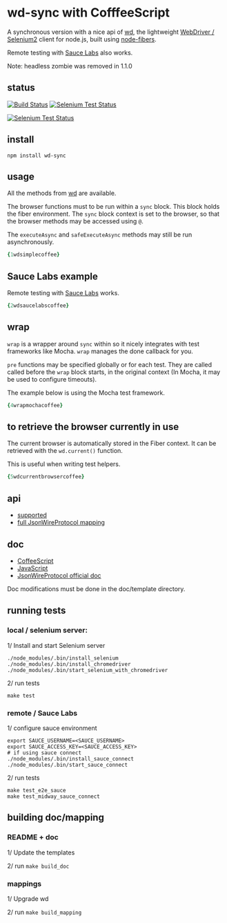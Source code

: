 # wd-sync with CofffeeScript

A synchronous version with a nice api of [wd](http://github.com/admc/wd), 
the lightweight  [WebDriver / Selenium2](http://seleniumhq.org/projects/webdriver/) 
client for node.js, built using  [node-fibers](http://github.com/laverdet/node-fibers).

Remote testing with [Sauce Labs](http://saucelabs.com) also works.

Note: headless zombie was removed in 1.1.0

## status

[![Build Status](https://travis-ci.org/sebv/node-wd-sync.png)](https://travis-ci.org/sebv/node-wd-sync)
[![Selenium Test Status](https://saucelabs.com/buildstatus/node_wd_sync)](https://saucelabs.com/u/node_wd_sync)

[![Selenium Test Status](https://saucelabs.com/browser-matrix/node_wd_sync.svg)](https://saucelabs.com/u/node_wd_sync)

## install

```
npm install wd-sync
```

## usage

All the methods from [wd](http://github.com/admc/wd) are available. 

The browser functions must to be run within a `sync` block. This 
block holds the fiber environment. The `sync` block context is set to the browser, 
so that the browser methods may be accessed using `@`.

The `executeAsync` and `safeExecuteAsync` methods may still be run asynchronously.

```coffeescript
{1wdsimplecoffee}
```

## Sauce Labs example

Remote testing with [Sauce Labs](http://saucelabs.com) works. 

```coffeescript
{2wdsaucelabscoffee}
```

## wrap

`wrap` is a wrapper around `sync` within so it nicely integrates with
test frameworks like Mocha. `wrap` manages the done callback for you.
 
`pre` functions may be specified globally or for each test.
They are called  called before the `wrap` block starts, in the original 
context (In Mocha, it may be used to configure timeouts). 

The example below is using the Mocha test framework.

```coffeescript
{4wrapmochacoffee}
```

## to retrieve the browser currently in use

The current browser is automatically stored in the Fiber context.
It can be retrieved with the `wd.current()` function. 

This is useful when writing test helpers.

```coffeescript
{5wdcurrentbrowsercoffee}
```

## api

* [supported](http://github.com/sebv/node-wd-sync/blob/master/doc/jsonwire-mapping.md)
* [full JsonWireProtocol mapping](http://github.com/sebv/node-wd-sync/blob/master/doc/jsonwire-full-mapping.md)

## doc 

* [CoffeeScript](http://github.com/sebv/node-wd-sync/blob/master/doc/COFFEE-DOC.md)
* [JavaScript](http://github.com/sebv/node-wd-sync/blob/master/doc/JS-DOC.md)
* [JsonWireProtocol official doc](http://code.google.com/p/selenium/wiki/JsonWireProtocol)

Doc modifications must be done in the doc/template directory.

## running tests

### local / selenium server: 

1/ Install and start Selenium server

```
./node_modules/.bin/install_selenium
./node_modules/.bin/install_chromedriver
./node_modules/.bin/start_selenium_with_chromedriver
```

2/ run tests
```
make test 
```

### remote / Sauce Labs 

1/ configure sauce environment
```
export SAUCE_USERNAME=<SAUCE_USERNAME>
export SAUCE_ACCESS_KEY=<SAUCE_ACCESS_KEY>
# if using sauce connect
./node_modules/.bin/install_sauce_connect
./node_modules/.bin/start_sauce_connect
```

2/ run tests
```
make test_e2e_sauce
make test_midway_sauce_connect
```

## building doc/mapping

### README + doc

1/ Update the templates

2/ run `make build_doc`

### mappings

1/ Upgrade wd

2/ run `make build_mapping`
